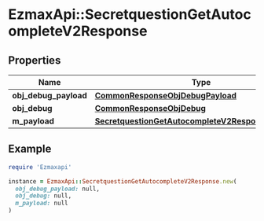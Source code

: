 # EzmaxApi::SecretquestionGetAutocompleteV2Response

## Properties

| Name | Type | Description | Notes |
| ---- | ---- | ----------- | ----- |
| **obj_debug_payload** | [**CommonResponseObjDebugPayload**](CommonResponseObjDebugPayload.md) |  |  |
| **obj_debug** | [**CommonResponseObjDebug**](CommonResponseObjDebug.md) |  | [optional] |
| **m_payload** | [**SecretquestionGetAutocompleteV2ResponseMPayload**](SecretquestionGetAutocompleteV2ResponseMPayload.md) |  |  |

## Example

```ruby
require 'Ezmaxapi'

instance = EzmaxApi::SecretquestionGetAutocompleteV2Response.new(
  obj_debug_payload: null,
  obj_debug: null,
  m_payload: null
)
```

